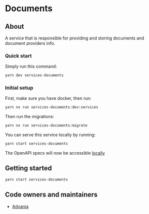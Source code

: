 # Documents

## About

A service that is responsible for providing and storing documents and document
providers info.

### Quick start

Simply run this command:

```bash
yarn dev services-documents
```

### Initial setup

First, make sure you have docker, then run:

```bash
yarn nx run services-documents:dev:services
```

Then run the migrations:

```bash
yarn nx run services-documents:migrate
```

You can serve this service locally by running:

```bash
yarn start services-documents
```

The OpenAPI specs will now be accessible [locally](http://localhost:3369/swagger/#/default)

## Getting started

```bash
yarn start services-documents
```

## Code owners and maintainers

- [Advania](https://github.com/orgs/island-is/teams/advania/members)
